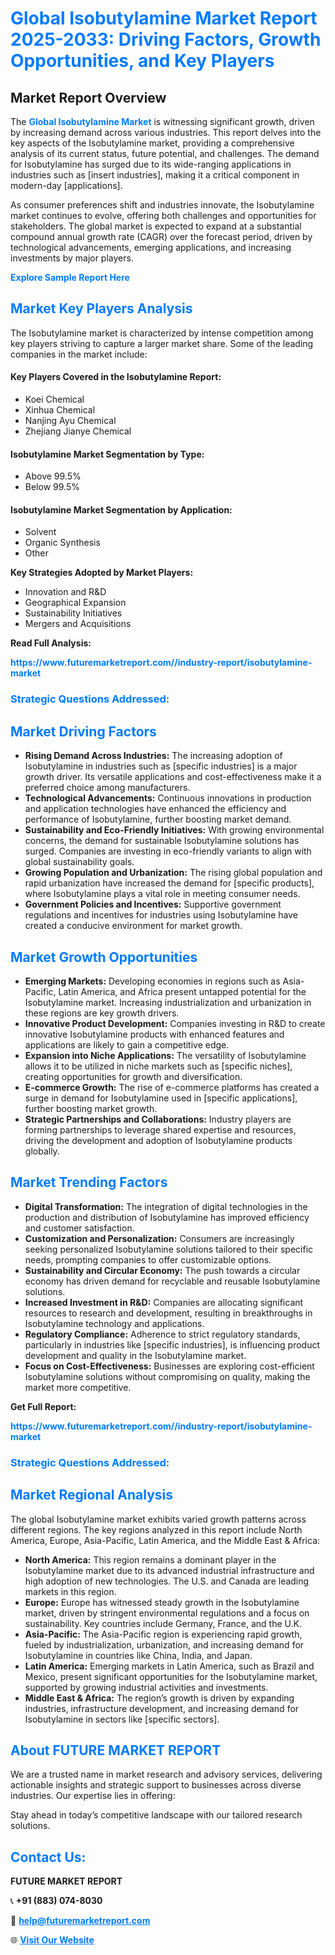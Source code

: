 <h1 style="color: #007BFF;">Global Isobutylamine Market Report 2025-2033: Driving Factors, Growth Opportunities, and Key Players</h1>

<section id="overview">
<h2>Market Report Overview</h2>
<p>The <a href="https://www.futuremarketreport.com//industry-report/isobutylamine-market" style="color: #007BFF; text-decoration: none;"><strong>Global Isobutylamine Market</strong></a> is witnessing significant growth, driven by increasing demand across various industries. This report delves into the key aspects of the Isobutylamine market, providing a comprehensive analysis of its current status, future potential, and challenges. The demand for Isobutylamine has surged due to its wide-ranging applications in industries such as [insert industries], making it a critical component in modern-day [applications].</p>
<p>As consumer preferences shift and industries innovate, the Isobutylamine market continues to evolve, offering both challenges and opportunities for stakeholders. The global market is expected to expand at a substantial compound annual growth rate (CAGR) over the forecast period, driven by technological advancements, emerging applications, and increasing investments by major players.</p>
</section>

<section id="overview">
<p><a href="https://www.futuremarketreport.com//request-sample/reportId=47202" style="color: #007BFF; text-decoration: none;"><strong>Explore Sample Report Here</strong></a></p>
</section>

<section id="key-players">
<h2 style="color: #007BFF;">Market Key Players Analysis</h2>
<p>The Isobutylamine market is characterized by intense competition among key players striving to capture a larger market share. Some of the leading companies in the market include:</p>
<h4>Key Players Covered in the Isobutylamine Report:</h4>
<ul><li>Koei Chemical</li><li>Xinhua Chemical</li><li>Nanjing Ayu Chemical</li><li>Zhejiang Jianye Chemical</li></ul>
<h4>Isobutylamine Market Segmentation by Type:</h4>
<ul><li>Above 99.5%</li><li>Below 99.5%</li></ul>

<h4>Isobutylamine Market Segmentation by Application:</h4>
<ul><li>Solvent</li><li>Organic Synthesis</li><li>Other</li></ul>
<p><strong>Key Strategies Adopted by Market Players:</strong></p>
<ul>
<li>Innovation and R&D</li>
<li>Geographical Expansion</li>
<li>Sustainability Initiatives</li>
<li>Mergers and Acquisitions</li>
</ul>
</section>

<section>
<p><strong>Read Full Analysis: </strong></p><a href="https://www.futuremarketreport.com//industry-report/isobutylamine-market" style="color: #007BFF; text-decoration: none;"><strong>https://www.futuremarketreport.com//industry-report/isobutylamine-market</strong></a>
<h3 style="color: #007BFF;">Strategic Questions Addressed:</h3>
</section>

<section id="driving-factors">
<h2 style="color: #007BFF;">Market Driving Factors</h2>
<ul>
<li><strong>Rising Demand Across Industries:</strong> The increasing adoption of Isobutylamine in industries such as [specific industries] is a major growth driver. Its versatile applications and cost-effectiveness make it a preferred choice among manufacturers.</li>
<li><strong>Technological Advancements:</strong> Continuous innovations in production and application technologies have enhanced the efficiency and performance of Isobutylamine, further boosting market demand.</li>
<li><strong>Sustainability and Eco-Friendly Initiatives:</strong> With growing environmental concerns, the demand for sustainable Isobutylamine solutions has surged. Companies are investing in eco-friendly variants to align with global sustainability goals.</li>
<li><strong>Growing Population and Urbanization:</strong> The rising global population and rapid urbanization have increased the demand for [specific products], where Isobutylamine plays a vital role in meeting consumer needs.</li>
<li><strong>Government Policies and Incentives:</strong> Supportive government regulations and incentives for industries using Isobutylamine have created a conducive environment for market growth.</li>
</ul>
</section>

<section id="growth-opportunities">
<h2 style="color: #007BFF;">Market Growth Opportunities</h2>
<ul>
<li><strong>Emerging Markets:</strong> Developing economies in regions such as Asia-Pacific, Latin America, and Africa present untapped potential for the Isobutylamine market. Increasing industrialization and urbanization in these regions are key growth drivers.</li>
<li><strong>Innovative Product Development:</strong> Companies investing in R&D to create innovative Isobutylamine products with enhanced features and applications are likely to gain a competitive edge.</li>
<li><strong>Expansion into Niche Applications:</strong> The versatility of Isobutylamine allows it to be utilized in niche markets such as [specific niches], creating opportunities for growth and diversification.</li>
<li><strong>E-commerce Growth:</strong> The rise of e-commerce platforms has created a surge in demand for Isobutylamine used in [specific applications], further boosting market growth.</li>
<li><strong>Strategic Partnerships and Collaborations:</strong> Industry players are forming partnerships to leverage shared expertise and resources, driving the development and adoption of Isobutylamine products globally.</li>
</ul>
</section>

<section id="trending-factors">
<h2 style="color: #007BFF;">Market Trending Factors</h2>
<ul>
<li><strong>Digital Transformation:</strong> The integration of digital technologies in the production and distribution of Isobutylamine has improved efficiency and customer satisfaction.</li>
<li><strong>Customization and Personalization:</strong> Consumers are increasingly seeking personalized Isobutylamine solutions tailored to their specific needs, prompting companies to offer customizable options.</li>
<li><strong>Sustainability and Circular Economy:</strong> The push towards a circular economy has driven demand for recyclable and reusable Isobutylamine solutions.</li>
<li><strong>Increased Investment in R&D:</strong> Companies are allocating significant resources to research and development, resulting in breakthroughs in Isobutylamine technology and applications.</li>
<li><strong>Regulatory Compliance:</strong> Adherence to strict regulatory standards, particularly in industries like [specific industries], is influencing product development and quality in the Isobutylamine market.</li>
<li><strong>Focus on Cost-Effectiveness:</strong> Businesses are exploring cost-efficient Isobutylamine solutions without compromising on quality, making the market more competitive.</li>
</ul>
</section>

<section>
<p><strong>Get Full Report: </strong></p><a href="https://www.futuremarketreport.com//industry-report/isobutylamine-market" style="color: #007BFF; text-decoration: none;"><strong>https://www.futuremarketreport.com//industry-report/isobutylamine-market</strong></a>
<h3 style="color: #007BFF;">Strategic Questions Addressed:</h3>
</section>


<section id="regional-analysis">
<h2 style="color: #007BFF;">Market Regional Analysis</h2>
<p>The global Isobutylamine market exhibits varied growth patterns across different regions. The key regions analyzed in this report include North America, Europe, Asia-Pacific, Latin America, and the Middle East & Africa:</p>
<ul>
<li><strong>North America:</strong> This region remains a dominant player in the Isobutylamine market due to its advanced industrial infrastructure and high adoption of new technologies. The U.S. and Canada are leading markets in this region.</li>
<li><strong>Europe:</strong> Europe has witnessed steady growth in the Isobutylamine market, driven by stringent environmental regulations and a focus on sustainability. Key countries include Germany, France, and the U.K.</li>
<li><strong>Asia-Pacific:</strong> The Asia-Pacific region is experiencing rapid growth, fueled by industrialization, urbanization, and increasing demand for Isobutylamine in countries like China, India, and Japan.</li>
<li><strong>Latin America:</strong> Emerging markets in Latin America, such as Brazil and Mexico, present significant opportunities for the Isobutylamine market, supported by growing industrial activities and investments.</li>
<li><strong>Middle East & Africa:</strong> The region’s growth is driven by expanding industries, infrastructure development, and increasing demand for Isobutylamine in sectors like [specific sectors].</li>
</ul>
</section>

<footer>
<h2 style="color: #007BFF;">About FUTURE MARKET REPORT</h2>
<p>We are a trusted name in market research and advisory services, delivering actionable insights and strategic support to businesses across diverse industries. Our expertise lies in offering:</p>

<p>Stay ahead in today’s competitive landscape with our tailored research solutions.</p>

<h2 style="color: #007BFF;">Contact Us:</h2>
<p><strong>FUTURE MARKET REPORT</strong></p>
<p>📞 <strong>+91 (883) 074-8030</strong></p>
<p>📧 <strong><a href="mailto:help@futuremarketreport.com" style="color: #007BFF;">help@futuremarketreport.com</a></strong></p>
<p>🌐 <strong><a href="https://www.futuremarketreport.com/" style="color: #007BFF;">Visit Our Website</a></strong></p>
</footer>